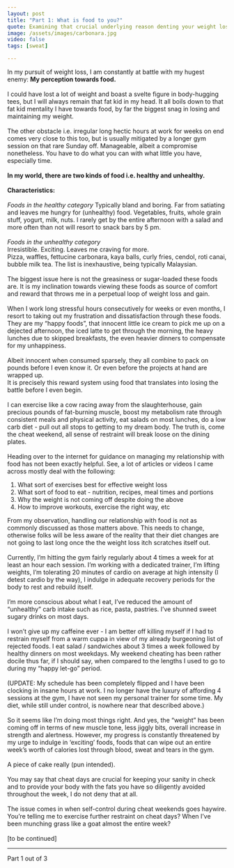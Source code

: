 ```yaml
---
layout: post
title: "Part 1: What is food to you?"
quote: Examining that crucial underlying reason denting your weight loss progression
image: /assets/images/carbonara.jpg
video: false
tags: [sweat]

---
```


In my pursuit of weight loss, I am constantly at battle with my hugest enemy: 
**My perception towards food.**
<br>
<br>
I could have lost a lot of weight and boast a svelte figure in body-hugging tees, but I will always remain that fat kid in my head. It all boils down to that fat kid mentality I have towards food, by far the biggest snag in losing and maintaining my weight.
<br>
<br>
The other obstacle i.e. irregular long hectic hours at work for weeks on end comes very close to this too, but is usually mitigated by a longer gym session on that rare Sunday off. Manageable, albeit a compromise nonetheless. You have to do what you can with what little  you have, especially time.
<br>
<br>
 **In my world, there are two kinds of food i.e. healthy and unhealthy.**
<br>
<br>
**Characteristics:**
<br>
<br>
<i>Foods in the healthy category</i>
Typically bland and boring. Far from satiating and leaves me hungry for (unhealthy) food. 
Vegetables, fruits, whole grain stuff, yogurt, milk, nuts.
I rarely get by the entire afternoon with a salad and more often than not will resort to snack bars by 5 pm.
<br>
<br>
<i>Foods in the unhealthy category</i>  
Irresistible. Exciting. Leaves me craving for more.  
Pizza, waffles, fettucine carbonara, kaya balls, curly fries, cendol, roti canai, bubble milk tea. The list is inexhaustive, being typically Malaysian.
<br>
<br>
The biggest issue here is not the greasiness or sugar-loaded these foods are. It is my inclination towards viewing these foods as source of comfort and reward that throws me in a perpetual loop of weight loss and gain.
<br>
<br>
When I work long stressful hours consecutively for weeks or even months, I resort to taking out my frustration and dissatisfaction through these foods. They are my “happy foods”, that innocent little ice cream to pick me up on a dejected afternoon, the iced latte to get through the morning, the heavy lunches due to skipped breakfasts, the even heavier dinners to compensate for my unhappiness.
<br>
<br>
Albeit innocent when consumed sparsely, they all combine to pack on pounds before I even know it. Or even before the projects at hand are wrapped up.
<br>
It is precisely this reward system using food that translates into losing the battle before I even begin.
<br>
<br>
I can exercise like a cow racing away from the slaughterhouse, gain precious pounds of fat-burning muscle, boost my metabolism rate through consistent meals and physical activity, eat salads on most lunches, do a low carb diet - pull out all stops to getting to my dream body. The truth is, come the cheat weekend, all sense of restraint will break loose on the dining plates.
<br>
<br>
Heading over to the internet for guidance on managing my relationship with food has not been exactly helpful. See, a lot of articles or videos I came across mostly deal with the following:

1. What sort of exercises best for effective weight loss
2. What sort of food to eat - nutrition, recipes, meal times and portions
3. Why the weight is not coming off despite doing the above
4. How to improve workouts, exercise the right way, etc

From my observation, handling our relationship with food is not as commonly discussed as those matters above. This needs to change, otherwise folks will be less aware of the reality that their diet changes are not going to last long once the the weight loss itch scratches itself out.
<br>
<br>
Currently, I’m hitting the gym fairly regularly about 4 times a week for at least an hour each session. I’m working with a dedicated trainer, I’m lifting weights, I’m tolerating 20 minutes of cardio on average at high intensity (I detest cardio by the way), I indulge in adequate recovery periods for the body to rest and rebuild itself.
<br>
<br>
I’m more conscious about what I eat, I’ve reduced the amount of “unhealthy” carb intake such as rice, pasta, pastries. I’ve shunned sweet sugary drinks on most days. 
<br>
<br>
I won’t give up my caffeine ever - I am better off killing myself if I had to restrain
myself from a warm cuppa in view of my already burgeoning list of rejected foods. I eat salad / sandwiches about 3 times a week followed by healthy dinners on most weekdays. My weekend cheating has been rather docile thus far, if I should say, when compared to the lengths I used to go to during my “happy let-go” period.
<br>
<br>
(UPDATE: My schedule has been completely flipped and I have been clocking in insane hours at work. I no longer have the luxury of affording 4 sessions at the gym, I have not seen my personal trainer for some time. My diet, while still under control, is nowhere near that described above.)
<br>
<br>
So it seems like I’m doing most things right. And yes, the “weight” has been coming off in terms of new muscle tone, less jiggly bits, overall increase in strength and alertness. 
However, my progress is constantly threatened by my urge to indulge in ‘exciting’ foods, foods that can wipe out an entire week’s worth of calories lost through blood, sweat and tears in the gym. 
<br>
<br>
A piece of cake really (pun intended).
<br>
<br>
You may say that cheat days are crucial for keeping your sanity in check and to provide your body with the fats you have so diligently avoided throughout the week, I do not deny that at all.
<br>
<br>
The issue comes in when self-control during cheat weekends goes haywire. 
You’re telling me to exercise further restraint on cheat days? When I’ve been munching grass like a goat almost the entire week? 
<br>
<br>
[to be continued]

-----
Part 1 out of 3
